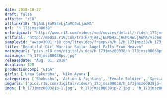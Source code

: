```yaml
---
date: 2018-10-27
draft: false
affsite: "r18"
afflinkr18: "NjA4LjEuMS4xLjAuMC4wLjAuMA"
url: "h_173jmsz00038"
urloriginal: "http://www.r18.com/videos/vod/movies/detail/-/id=h_173jmsz00038"
urlfinal: "http://media.r18.com/track/NjA4LjEuMS4xLjAuMC4wLjAuMA/videos/vod/movies/detail/-/id=h_173jmsz00038"
samplevid: "awspv3001.r18.com/litevideo/freepv/h/h_1/h_173jmsz38/h_173jmsz38_dmb_w.mp4"
title: "Beautiful Girl Warrior Sailor Angel Falls From Heaven"
mainimgurl: "pics.r18.com/digital/video/h_173jmsz00038/h_173jmsz00038ps.jpg"
mainimgs: "h_173jmsz00038ps.jpg"
releasedate: "Aug. 01, 2018"
duration: 120
productioncomp: "GIGA"
girls: ['Urea Sakuraba', 'Niko Ayuna']
categories: ['Shokushu', 'Action & Fighting', 'Female Soldier', 'Special Effects']
imgurls: ['pics.r18.com/digital/video/h_173jmsz00038/h_173jmsz00038jp-1.jpg', 'pics.r18.com/digital/video/h_173jmsz00038/h_173jmsz00038jp-2.jpg', 'pics.r18.com/digital/video/h_173jmsz00038/h_173jmsz00038jp-3.jpg', 'pics.r18.com/digital/video/h_173jmsz00038/h_173jmsz00038jp-4.jpg', 'pics.r18.com/digital/video/h_173jmsz00038/h_173jmsz00038jp-5.jpg', 'pics.r18.com/digital/video/h_173jmsz00038/h_173jmsz00038jp-6.jpg', 'pics.r18.com/digital/video/h_173jmsz00038/h_173jmsz00038jp-7.jpg', 'pics.r18.com/digital/video/h_173jmsz00038/h_173jmsz00038jp-8.jpg', 'pics.r18.com/digital/video/h_173jmsz00038/h_173jmsz00038jp-9.jpg', 'pics.r18.com/digital/video/h_173jmsz00038/h_173jmsz00038jp-10.jpg', 'pics.r18.com/digital/video/h_173jmsz00038/h_173jmsz00038jp-11.jpg', 'pics.r18.com/digital/video/h_173jmsz00038/h_173jmsz00038jp-12.jpg', 'pics.r18.com/digital/video/h_173jmsz00038/h_173jmsz00038jp-13.jpg', 'pics.r18.com/digital/video/h_173jmsz00038/h_173jmsz00038jp-14.jpg', 'pics.r18.com/digital/video/h_173jmsz00038/h_173jmsz00038jp-15.jpg', 'pics.r18.com/digital/video/h_173jmsz00038/h_173jmsz00038jp-16.jpg', 'pics.r18.com/digital/video/h_173jmsz00038/h_173jmsz00038jp-17.jpg', 'pics.r18.com/digital/video/h_173jmsz00038/h_173jmsz00038jp-18.jpg', 'pics.r18.com/digital/video/h_173jmsz00038/h_173jmsz00038jp-19.jpg', 'pics.r18.com/digital/video/h_173jmsz00038/h_173jmsz00038jp-20.jpg']
imgs: ['h_173jmsz00038jp-1.jpg', 'h_173jmsz00038jp-2.jpg', 'h_173jmsz00038jp-3.jpg', 'h_173jmsz00038jp-4.jpg', 'h_173jmsz00038jp-5.jpg', 'h_173jmsz00038jp-6.jpg', 'h_173jmsz00038jp-7.jpg', 'h_173jmsz00038jp-8.jpg', 'h_173jmsz00038jp-9.jpg', 'h_173jmsz00038jp-10.jpg', 'h_173jmsz00038jp-11.jpg', 'h_173jmsz00038jp-12.jpg', 'h_173jmsz00038jp-13.jpg', 'h_173jmsz00038jp-14.jpg', 'h_173jmsz00038jp-15.jpg', 'h_173jmsz00038jp-16.jpg', 'h_173jmsz00038jp-17.jpg', 'h_173jmsz00038jp-18.jpg', 'h_173jmsz00038jp-19.jpg', 'h_173jmsz00038jp-20.jpg']
---
```

